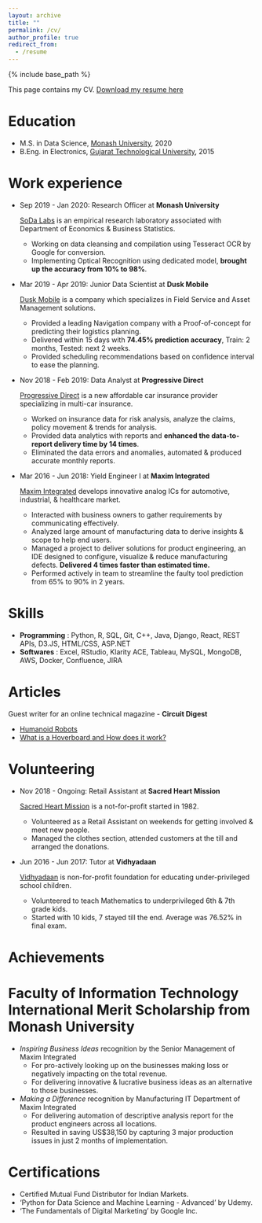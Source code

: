 ```yaml
---
layout: archive
title: ""
permalink: /cv/
author_profile: true
redirect_from:
  - /resume
---
```


{% include base_path %}

This page contains my CV. [Download my resume here](https://niraljshah.github.io/files/niraljshah.pdf)

Education
======
* M.S. in Data Science, [Monash University](https://www.monash.edu/), 2020
* B.Eng. in Electronics, [Gujarat Technological University](https://www.gtu.ac.in/), 2015

Work experience
======
* Sep 2019 - Jan 2020: Research Officer at **Monash University**

  [SoDa Labs](https://www.monash.edu/business/soda-labs/home) is an empirical research laboratory associated with Department of Economics & Business Statistics.
    * Working on data cleansing and compilation using Tesseract OCR by Google for conversion.
    * Implementing Optical Recognition using dedicated model, **brought up the accuracy from 10% to 98%**.

* Mar 2019 - Apr 2019: Junior Data Scientist at **Dusk Mobile**

  [Dusk Mobile](https://duskmobile.com/) is a company which specializes in Field Service and Asset Management solutions.
    * Provided a leading Navigation company with a Proof-of-concept for predicting their logistics planning.
    * Delivered within 15 days with **74.45% prediction accuracy**, Train: 2 months, Tested: next 2 weeks.
    * Provided scheduling recommendations based on confidence interval to ease the planning.

* Nov 2018 - Feb 2019: Data Analyst at **Progressive Direct**

  [Progressive Direct](https://www.pd.com.au/) is a new affordable car insurance provider specializing in multi-car insurance.
    * Worked on insurance data for risk analysis, analyze the claims, policy movement & trends for analysis.
    * Provided data analytics with reports and **enhanced the data-to-report delivery time by 14 times**.
    * Eliminated the data errors and anomalies, automated & produced accurate monthly reports.

* Mar 2016 - Jun 2018: Yield Engineer I at **Maxim Integrated**

  [Maxim Integrated](https://www.maximintegrated.com/en.html) develops innovative analog ICs for automotive, industrial, & healthcare market.
    * Interacted with business owners to gather requirements by communicating effectively.
    * Analyzed large amount of manufacturing data to derive insights & scope to help end users.
    * Managed a project to deliver solutions for product engineering, an IDE designed to configure, visualize & reduce manufacturing defects.
    **Delivered 4 times faster than estimated time.**
    * Performed actively in team to streamline the faulty tool prediction from 65% to 90% in 2 years.

Skills
======
* **Programming** : Python, R, SQL, Git, C++, Java, Django, React, REST APIs, D3.JS, HTML/CSS, ASP.NET
* **Softwares**   : Excel, RStudio, Klarity ACE, Tableau, MySQL, MongoDB, AWS, Docker, Confluence, JIRA

Articles
======
Guest writer for an online technical magazine - **Circuit Digest**
* [Humanoid Robots](https://circuitdigest.com/article/humanoid-robots)
* [What is a Hoverboard and How does it work?](https://circuitdigest.com/article/what-is-hoverboard-how-does-it-work)
  
Volunteering
======
* Nov 2018 - Ongoing: Retail Assistant at **Sacred Heart Mission**

  [Sacred Heart Mission](https://www.sacredheartmission.org/) is a not-for-profit started in 1982.
    * Volunteered as a Retail Assistant on weekends for getting involved & meet new people.
    * Managed the clothes section, attended customers at the till and arranged the donations. 
 
* Jun 2016 - Jun 2017: Tutor at **Vidhyadaan**

  [Vidhyadaan](http://vidhyadaan.org/) is non-for-profit foundation for educating under-privileged school children. 
    * Volunteered to teach Mathematics to underprivileged 6th & 7th grade kids.
    * Started with 10 kids, 7 stayed till the end. Average was 76.52% in final exam.
  
Achievements
======
# Faculty of Information Technology International Merit Scholarship from Monash University
* *Inspiring Business Ideas* recognition by the Senior Management of Maxim Integrated
  * For pro-actively looking up on the businesses making loss or negatively impacting on the total revenue.
  * For delivering innovative & lucrative business ideas as an alternative to those businesses.
* *Making a Difference* recognition by Manufacturing IT Department of Maxim Integrated
  * For delivering automation of descriptive analysis report for the product engineers across all locations.
  * Resulted in saving US$38,150 by capturing 3 major production issues in just 2 months of implementation.
  
Certifications
======
 * Certified Mutual Fund Distributor for Indian Markets.
 * ‘Python for Data Science and Machine Learning - Advanced’ by Udemy.
 * ‘The Fundamentals of Digital Marketing’ by Google Inc.
